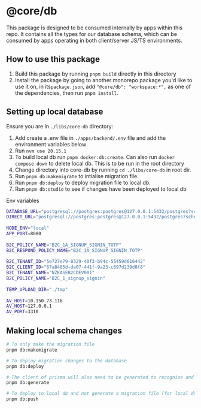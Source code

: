 # @core/db

This package is designed to be consumed internally by apps within this repo. It contains all the types for our database schema, which can be consumed by apps operating in both client/server JS/TS environments.

## How to use this package

1. Build this package by running `pnpm build` directly in this directory
2. Install the package by going to another monorepo package you'd like to use it on, in its`package.json`, add `"@core/db": "workspace:*",` as one of the dependencies, then run `pnpm install`.

## Setting up local database
Ensure you are in `./libs/core-db` directory:
1. Add create a .env file in `./apps/backend/.env` file and add the environment variables below
2. Run `nvm use 20.15.1`
3. To build local db run `pnpm docker:db:create`. Can also run `docker compose down` to delete local db. This is to be run in the root directory
4. Change directory into core-db by running `cd ./libs/core-db` in root dir.
5. Run `pnpm db:makemigrate` to intialise migration file.
6. Run `pnpm db:deploy` to deploy migration file to local db.
7. Run `pnpm db:studio` to see if changes have been deployed to local db

Env variables
```bash
DATABASE_URL="postgresql://postgres:postgres@127.0.0.1:5432/postgres?schema=twm"
DIRECT_URL="postgresql://postgres:postgres@127.0.0.1:5432/postgres?schema=twm"
 
NODE_ENV="local"
APP_PORT=8080
 
B2C_POLICY_NAME="B2C_1A_SIGNUP_SIGNIN_TOTP"
B2C_RESPOND_POLICY_NAME="B2C_1A_SIGNUP_SIGNIN_TOTP"
 
B2C_TENANT_ID="5e727e79-8329-40f3-b94c-55459d616442"
B2C_CLIENT_ID="67a8485d-da07-441f-9a23-c697d239d8f8"
B2C_TENANT_NAME="NZKASEB2CDEV001"
B2C_POLICY_NAME="B2C_1_signup_signin"
 
TEMP_UPLOAD_DIR="./tmp"
 
AV_HOST=10.150.73.116
AV_HOST=127.0.0.1
AV_PORT=3310
```

## Making local schema changes
```bash
# To only make the migration file
pnpm db:makemigrate

# To deploy migration changes to the database
pnpm db:deploy

# The client of prisma will also need to be generated to recognise and support the new changes
pnpm db:generate

# To deploy to local db and not generate a migration file (for local development)
pnpm db:push
```
